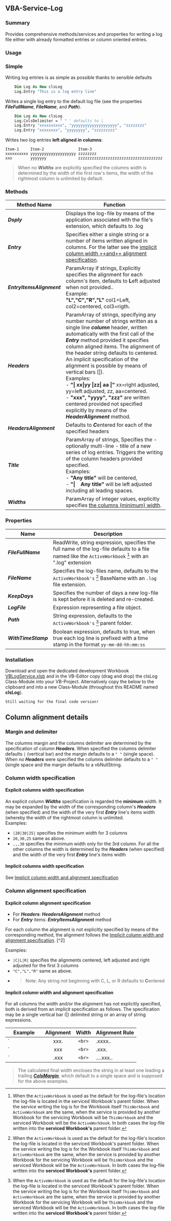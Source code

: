 ## VBA-Service-Log
### Summary
Provides comprehensive methods/services and properties for writing a log file either with already formatted entries or column oriented entries.

### Usage
### Simple
Writing log entries is as simple as possible thanks to sensible defaults
```vb
    Dim Log As New clsLog
    Log.Entry "This is a log entry line"
```
Writes a single log entry to the default log file (see the properties ***FileFullName***, ***FileName***, and ***Path***).
```vb
    Dim Log As New clsLog
    Log.ColsDelimiter = " " ' defaults to |
    Log.Entry "xxxxxxxxxx", "yyyyyyyyyyyyyyyyyyyy", "zzzzzzzz"
    Log.Entry "xxxxxxxx", "yyyyyyyy", "zzzzzzzzz"
```
Writes two log entries **left aligned in columns**:<br>
```
Item-1     Item-2               Item-3
xxxxxxxxxx yyyyyyyyyyyyyyyyyyyy zzzzzzzz
xxx        yyyyyyy              zzzzzzzzzzzzzzzzzzzzzzzzzzzzzzzzzzzzz
```
>When no ***Widths*** are explicitly specified the columns width is determined by the width of the first row's items, the width of the rightmost column is unlimited by default. 

### Methods
| Method Name         | Function |
|---------------------|----------|
|***Dsply***              | Displays the log-file by means of the application associated with the file's extension, which defaults to .log|
|***Entry***              | Specifies either a single string or a number of items written aligned in columns. For the latter see the [implicit column width ++and++ alignment specification](#implicit-column-width-and-alignment-specification).|
|***EntryItemsAlignment*** | ParamArray if strings, Explicitly specifies the alignment for each column's item, defaults to **L**eft adjusted when not provided.. <br>Example:<br>**"L","C","R","L"** col1=Left, col2=centered, col3=rigth. |
|***Headers***             | ParamArray of strings, specifying any number number of strings written as a single line ***column*** header, written automatically with the first call of the ***Entry*** method provided it specifies column aligned items. The alignment of the header string defaults to centered. An implicit specification of the alignment is possible by means of vertical bars [\|).<br>Examples:<br>- **"\| xx\|yy \|zz\| aa \|"** xx=right adjusted, yy=left adjusted, zz, aa=centered.<br>- **"xxx", "yyyy", "zzz"** are written centered provided not specified explicitly by means of the ***HeaderAlignment*** method. |
|***HeadersAlignment***    | Defaults to ***C***entered for each of the specified headers |
|***Title***               | ParamArray of strings, Specifies the - optionally multi-line - title of a new series of log entries. Triggers the writing of the column headers provided specified.<br>Examples:<br>- **"Any title"** will be centered,<br> - **"\| &nbsp;&nbsp;&nbsp;Any title"** will be left adjusted including all leading spaces.|
|***Widths***              | ParamArray of integer values, explicitly specifies [the columns (minimum) width](#column-width-specification).|

### Properties
| Name          | Description |
|---------------|-------------|
|***FileFullName*** | ReadWrite, string expression, specifies the full name of the log-file defaults to a file named like the `ActiveWorkbook` [^1] with an ".log" extension |
|***FileName***     | Specifies the log-files name, defaults to the  `ActiveWorkbook's` [^1] BaseName with an `.log` file extension. |
|***KeepDays***     | Specifies the number of days a new log-file is kept before it is deleted and re-created.|
|***LogFile***      | Expression representing a file object. |
|***Path***         | String expression, defaults to the `ActiveWorkbook's` [^1] parent folder. |
|***WithTimeStamp***| Boolean expression, defaults to true, when true each log line is prefixed with a time stamp in the format `yy-mm-dd-hh:mm:ss` |

### Installation
Download and open the dedicated development Workbook [VBLogService.xlsb][1] and in the VB-Editor copy (drag and drop) the clsLog Class-Module into your VB-Project. Alternatively copy the below to the clipboard and into a new Class-Module (throughout this README named ******clsLog******).
```
Still waiting for the final code version!
```
## Column alignment details
### Margin and delimiter
The columns margin and the columns delimiter are determined by the specification of column ***Headers***. When specified the columns delimiter defaults `|` (vertical bar) and the margin defaults to a  `" "` (single space). When no ***Headers*** were specified the columns delimiter defaults to a `" "` (single space and the margin defaults to a vbNullString.

### Column width specification
#### Explicit columns width specification
An explicit column ***Widths*** specification is regarded the **minimum** width. It may be expanded by the width of the corresponding column's ***Headers*** (when specified) and the width of the very first ***Entry*** line's items width (whereby the width of the rightmost column is unlimited.<br>Examples:
  - `|20|30|25|` specifies the minimum width for 3 columns
  - `20,30,25` same as above.
  - `,,,30` specifies the minimum width only for the 3rd column. For all the other columns the width is determined by the ***Headers*** (when specified) and the width of the very first ***Entry*** line's items width 
#### Implicit columns width specification
See [Implicit column width and alignment specification](#implicit-column-width-and-alignment-specification)

### Column alignment specification
#### Explicit column alignment specification
- For ***Headers***: ***HeadersAlignment*** method
- For ***Entry*** items: ***EntryItemsAlignment*** method

For each column the alignment is not explicitly specified by means of the corresponding method, the alignment follows the [Implicit column width and alignment specification](#implicit-column-width-and-alignment-specification). [^2]

Examples:
  - `|C|L|R|` specifies the alignments centered, left adjusted and right adjusted for the first 3 columns
  - `"C","L","R"` same as above.
  - >Note: Any string not beginning with C, L, or R defaults to **C**entered

#### Implicit column width and alignment specification 
For all columns the width and/or the alignment has not explicitly specified, both is derived from an implicit specification as follows. The specification may be a single vertical bar (|) delimited string or an array of string expressions.

| &nbsp;&nbsp;&nbsp;&nbsp;Example&nbsp;&nbsp;&nbsp;&nbsp; | Alignment | Width | Alignment Rule |
|---------------------|:----------:|:-----:|-------------|
| `|xxx.|`<br>`|.xxxx..|`<br>`"xxx."`<br>`".xxx.."` | left<br>left<br>left<br>left       | 5<br>7<br>5<br>7 | A number of trailing spaces greater than the number of leading spaces indicates **L**eft adjusted.|
| `|xxx|`<br>`|.xxx.|`| centered   | 4     | None or an equal number of leading and trailing spaces indicates **C**entered. |
| `|.xxx|`<br>`|....xxx..|`            | right<br>right      | 5<br>9     | A number of leading spaces less than the number of trailing spaces indicates **L**eft adjusted. |

>The calculated final width encloses the string in at least one leading a trailing [***ColsMargin***](#class-module-properties), which default to a single space and is supposed for the above examples. 

[^1]: When the `ActiveWorkbook` is used as the default for the log-file's location the log-file is located in the serviced Workbook's parent folder. When the service writing the log is for the Workbook itself `ThisWorkbook` and `ActiveWorkbook` are the same, when the service is provided by another Workbook for the  servicing Workbook will be `ThisWorkbook` and the serviced Workbook will be the `ActiveWorkbook`. In both cases the log-file written into the **serviced Workbook's** parent folder.
 

[1]: https://github.com/warbe-maker/VBA-Log-Service/blob/main/VBALogService.xlsb?raw=true